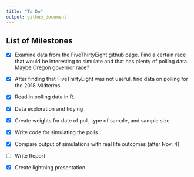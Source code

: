 ```yaml
---
title: "To Do"
output: github_document
---
```


## List of Milestones

* [x] Examine data from the FiveThirtyEight github page. Find a certain race that would be interesting to simulate and that has plenty of polling data. Maybe Oregon governor race?

* [x] After finding that FiveThirtyEight was not useful, find data on polling for the 2018 Midterms.

* [x] Read in polling data in R.

* [x] Data exploration and tidying

* [x] Create weights for date of poll, type of sample, and sample size

* [x] Write code for simulating the polls

* [x] Compare output of simulations with real life outcomes (after Nov. 4)

* [ ] Write Report

* [x] Create lightning presentation
